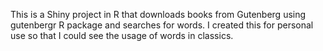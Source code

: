This is a Shiny project in R that downloads books from Gutenberg using gutenbergr R package and searches for words.
I created this for personal use so that I could see the usage of words in classics.
